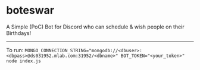 # boteswar
A Simple (PoC) Bot for Discord who can schedule &amp; wish people on their Birthdays!

---------------------

To run:
`MONGO_CONNECTION_STRING="mongodb://<dbuser>:<dbpass>@ds031952.mlab.com:31952/<dbname>" BOT_TOKEN="<your_token>" node index.js`

